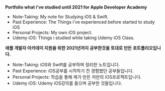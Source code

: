 ﻿**Portfolio what i've studied until 2021 for Apple Developer Academy**

  
  

 - Note-Taking: My note for Studying iOS & Swift.
 - Past Experience: The Things i've experienced before started to study iOS
 - Personal Projects: My own iOS project.
 - Udemy iOS: Things i studied while taking Udemy iOS Class.

**애플 개발자 아카데미 지원을 위한 2021년까지 공부한것을 토대로 만든 포트폴리오입니다.**

  

 - Note-Taking: iOS와 Swift를 공부하며 정리한 노트입니다. 
 - Past Experience: iOS공부를 시작하기 전 경험했던 공부들입니다. 
 - Personal Projects: 학습을 통해 제가 만든 저만의 iOS프로젝트입니다. 
 - Udemy iOS: Udemy iOS강의를 들으며 공부한 것들입니다.

